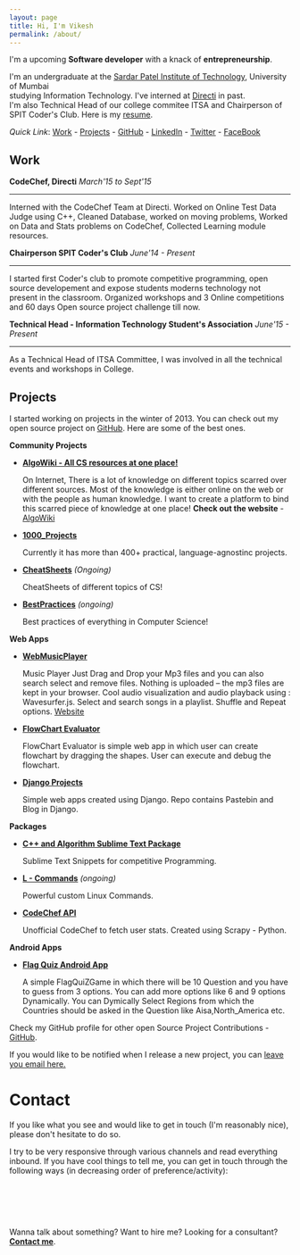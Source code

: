 ```yaml
---
layout: page
title: Hi, I'm Vikesh
permalink: /about/
---
```


I'm a upcoming <b>Software developer</b> with a knack of <b>entrepreneurship</b>. 


I'm an undergraduate at the [Sardar Patel Institute of Technology](www.spit.ac.in), University of Mumbai <br/>
studying Information Technology. I've interned at [Directi](www.directi.com) in past. <br/>
I'm also Technical Head of our college commitee ITSA and Chairperson of SPIT Coder's Club. Here is my [resume](https://github.com/vicky002/Resume/blob/master/resume.pdf).  

<i>Quick Link</i>: [Work](#work) - [Projects](#projects) - [GitHub](https://www.github.com/vicky002) - [LinkedIn]() - [Twitter](www.twitter.com/vikesh002) - [FaceBook](www.facebook.com/blackhat002)  

## Work

 **CodeChef, Directi**
  *March'15 to Sept'15*
 _____
Interned with the CodeChef Team at Directi. Worked on Online Test Data Judge using C++, Cleaned Database, worked on moving problems, Worked on Data and Stats problems on CodeChef, Collected Learning module resources.

**Chairperson SPIT Coder's Club**
*June'14 - Present*

---
I started first Coder's club to promote competitive programming, open source developement and expose students moderns technology not present in the classroom. Organized workshops and 3 Online competitions and 60 days Open source project challenge till now. 

**Technical Head - Information Technology Student's Association** 
*June'15 - Present*

---
As a Technical Head of ITSA Committee, I was involved in all the technical events and workshops in College. 


## Projects 

I started working on projects in the winter of 2013. You can check out my open source project on [GitHub](www.github.com/vicky002). Here are some of the best ones.

**Community Projects**

 - **[AlgoWiki - All CS resources at one place!]((https://github.com/vicky002/AlgoWiki))**
 
   On Internet, There is a lot of knowledge on different topics scarred over different sources. Most of the      knowledge is either online on the web or with the people as human knowledge. I want to create a platform      to bind this scarred piece of knowledge at one place!
   **Check out the website** - [AlgoWiki](www.algowiki.in) 

 - **[1000_Projects](https://github.com/vicky002/1000_Projects)** 
   
   Currently it has more than 400+ practical, language-agnostinc projects. 

 - **[CheatSheets](https://github.com/vicky002/CheatSheets)** 
     _(Ongoing)_
    
    CheatSheets of different topics of CS!
 - **[BestPractices](https://github.com/vicky002/BestPractices)** _(ongoing)_
	
  	Best practices of everything in Computer Science!

**Web Apps**

 - **[WebMusicPlayer](https://github.com/vicky002/WebMusicPlayer)**
  
   Music Player Just Drag and Drop your Mp3 files and you can also search select and remove files. Nothing is uploaded – the mp3 files are kept in your browser.
   Cool audio visualization and audio playback using : Wavesurfer.js. Select and search songs in a playlist. Shuffle and Repeat options.
   [Website](https://myfirstplayer.herokuapp.com/)

 - **[FlowChart Evaluator](https://github.com/vicky002/Flowchart-Evaluator)**
  
   FlowChart Evaluator is simple web app in which user can create flowchart by dragging the shapes. User can execute and debug the flowchart.
 - **[Django Projects](https://github.com/vicky002/Django-Project)**
  
   Simple web apps created using Django. Repo contains Pastebin and Blog in Django.

**Packages**

 - **[C++ and Algorithm Sublime Text Package](https://github.com/vicky002/Cplusplus_and_Algo_Sublime_Package)**
 	
   Sublime Text Snippets for competitive Programming.

 - **[L - Commands](https://github.com/vicky002/L-Commands)** _(ongoing)_
 	
   Powerful custom Linux Commands. 

 - **[CodeChef API](https://github.com/vicky002/CodeChef-API)**
  
    Unofficial CodeChef to fetch user stats. Created using Scrapy - Python.

**Android Apps**

 - **[Flag Quiz Android App](https://github.com/vicky002/FlagQuiz-Android_App)**
  
   A simple FlagQuiZGame in which there will be 10 Question and you have to guess from 3 options. You can add more options like 6 and 9 options Dynamically. You can Dymically Select Regions from which the Countries should be asked in the Question like Aisa,North_America etc. 
 
Check my GitHub profile for other open Source Project Contributions - [GitHub](www.github.com/vicky002). 

If you would like to be notified when I release a new project, you can [leave you email here.](http://eepurl.com/bIgxHz)

# Contact

If you like what you see and would like to get in touch (I'm reasonably nice), please don't hesitate to do so.

I try to be very responsive through various channels and read everything inbound. If you have cool things to tell me, you can get in touch through the following ways (in decreasing order of preference/activity):

<div class="col-1-3">
 <a class="fa fa-2x fa-envelope-o" href="tvicky002+gitpage@gmail.com" role="button" target="_blank"></a> &nbsp;&nbsp;&nbsp;&nbsp;&nbsp;&nbsp;&nbsp;&nbsp;&nbsp;&nbsp;
<a class="fa fa-2x fa-linkedin" href="linkedin.com/in/vikeshtiwari" role="button" target="_blank"></a> &nbsp;&nbsp;&nbsp;&nbsp;&nbsp;&nbsp;&nbsp;&nbsp;&nbsp;&nbsp;
<a class="fa fa-2x fa-twitter" href="https://twitter.com/{{ site.twitter_username }}"></a>
</div>


<br/><br/>


Wanna talk about something? Want to hire me? Looking for a consultant?
[**Contact me**](/contact).


